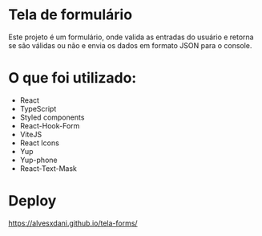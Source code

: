 # Tela de formulário
Este projeto é um formulário, onde valida as entradas do usuário e retorna se são válidas ou não e envia os dados em formato JSON para o console.

# O que foi utilizado:
 - React
 - TypeScript
 - Styled components
 - React-Hook-Form
 - ViteJS
 - React Icons
 - Yup
 - Yup-phone
 - React-Text-Mask

# Deploy
https://alvesxdani.github.io/tela-forms/
